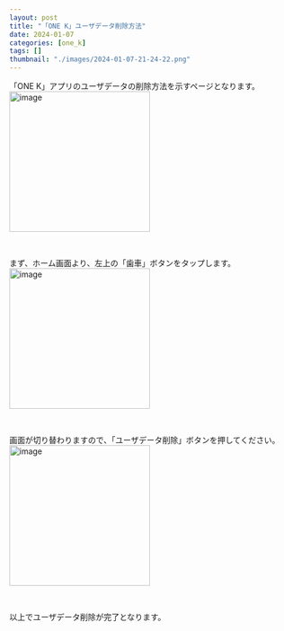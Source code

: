 ```yaml
---
layout: post
title: "「ONE K」ユーザデータ削除方法"
date: 2024-01-07
categories: [one_k]
tags: []
thumbnail: "./images/2024-01-07-21-24-22.png"
---
```


「ONE K」アプリのユーザデータの削除方法を示すページとなります。  
<img src="{{ './images/2024-01-07-21-24-22.png' }}" alt="image" width="250" class="center-image"/>

<br>

まず、ホーム画面より、左上の「歯車」ボタンをタップします。  
<img src="{{ './images/2024-01-07-21-26-53.png' }}" alt="image" width="250" class="center-image"/>

<br>

画面が切り替わりますので、「ユーザデータ削除」ボタンを押してください。  
<img src="{{ './images/2024-02-07-20-56-59.png' }}" alt="image" width="250" class="center-image"/>

<br>

以上でユーザデータ削除が完了となります。  
  
